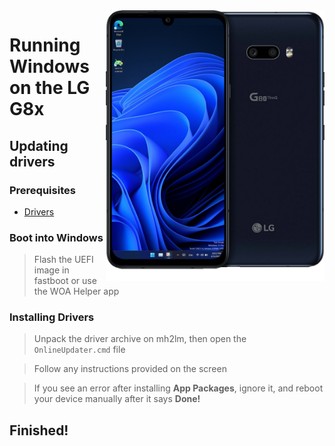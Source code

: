 <img align="right" src="https://github.com/Icesito68/Port-Windows-11-Lg-G8x/blob/Lg-G8x/mh2lm.png" width="350" alt="Windows 11 Running On To LG G8x">

# Running Windows on the LG G8x

## Updating drivers

### Prerequisites
- [Drivers](https://github.com/Icesito68/Port-Windows-11-Lge-devices/releases/tag/Drivers)

### Boot into Windows
> Flash the UEFI image in fastboot or use the WOA Helper app

### Installing Drivers
> Unpack the driver archive on mh2lm, then open the `OnlineUpdater.cmd` file

> Follow any instructions provided on the screen

> If you see an error after installing **App Packages**, ignore it, and reboot your device manually after it says **Done!**

## Finished!

















